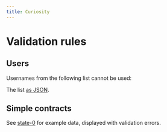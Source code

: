 ```yaml
---
title: Curiosity
---
```



# Validation rules

## Users

Usernames from the following list cannot be used:

<!--# include virtual="/partials/username-blocklist" -->

The list [as JSON](/partials/username-blocklist.json).

## Simple contracts

See [state-0](/documentation/scenarios#simple-contract) for example data,
displayed with validation errors.
